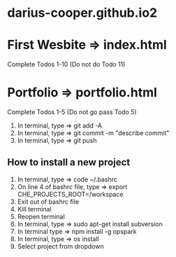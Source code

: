 # darius-cooper.github.io2

# First Wesbite => index.html
Complete Todos 1-10 (Do not do Todo 11)

# Portfolio => portfolio.html
Complete Todos 1-5 (Do not go pass Todo 5)

1) In terminal, type => git add -A
2) In terminal, type => git commit -m "describe commit"
3) In terminal, type => git push

## How to install a new project
1) In terminal, type => code ~/.bashrc
2) On line 4 of bashrc file, type => export CHE_PROJECTS_ROOT=/workspace
3) Exit out of bashrc file
4) Kill terminal
5) Reopen terminal
6) In terminal, type => sudo apt-get install subversion
7) In terminal type => npm install -g opspark
8) In terminal, type => os install
9) Select project from dropdown